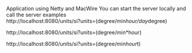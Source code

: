 Application using Netty and MacWire
You can start the server locally and call the server
examples  
http://localhost:8080/units/si?units=(degree/min*hour/day*degree)

http://localhost:8080/units/si?units=(degree/min*hour)

http://localhost:8080/units/si?units=(degree/min*hour*t)
